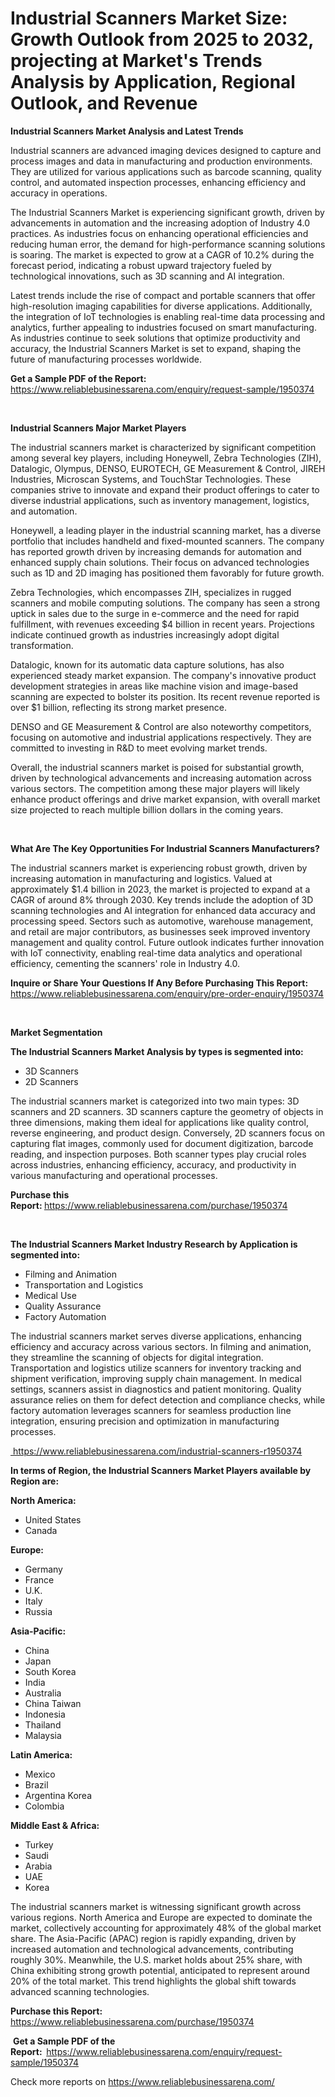 <p><h1>Industrial Scanners Market Size: Growth Outlook from 2025 to 2032, projecting at Market's Trends Analysis by Application, Regional Outlook, and Revenue</h1></p><p><strong>Industrial Scanners Market Analysis and Latest Trends</strong></p>
<p><p>Industrial scanners are advanced imaging devices designed to capture and process images and data in manufacturing and production environments. They are utilized for various applications such as barcode scanning, quality control, and automated inspection processes, enhancing efficiency and accuracy in operations.</p><p>The Industrial Scanners Market is experiencing significant growth, driven by advancements in automation and the increasing adoption of Industry 4.0 practices. As industries focus on enhancing operational efficiencies and reducing human error, the demand for high-performance scanning solutions is soaring. The market is expected to grow at a CAGR of 10.2% during the forecast period, indicating a robust upward trajectory fueled by technological innovations, such as 3D scanning and AI integration.</p><p>Latest trends include the rise of compact and portable scanners that offer high-resolution imaging capabilities for diverse applications. Additionally, the integration of IoT technologies is enabling real-time data processing and analytics, further appealing to industries focused on smart manufacturing. As industries continue to seek solutions that optimize productivity and accuracy, the Industrial Scanners Market is set to expand, shaping the future of manufacturing processes worldwide.</p></p>
<p><strong>Get a Sample PDF of the Report:&nbsp;</strong> <a href="https://www.reliablebusinessarena.com/enquiry/request-sample/1950374?utm_campaign=3569&utm_medium=2&utm_source=Github&utm_content=ia&utm_term=06042025&utm_id=industrial-scanners">https://www.reliablebusinessarena.com/enquiry/request-sample/1950374</a></p>
<p>&nbsp;</p>
<p><strong>Industrial Scanners Major Market Players</strong></p>
<p><p>The industrial scanners market is characterized by significant competition among several key players, including Honeywell, Zebra Technologies (ZIH), Datalogic, Olympus, DENSO, EUROTECH, GE Measurement & Control, JIREH Industries, Microscan Systems, and TouchStar Technologies. These companies strive to innovate and expand their product offerings to cater to diverse industrial applications, such as inventory management, logistics, and automation.</p><p>Honeywell, a leading player in the industrial scanning market, has a diverse portfolio that includes handheld and fixed-mounted scanners. The company has reported growth driven by increasing demands for automation and enhanced supply chain solutions. Their focus on advanced technologies such as 1D and 2D imaging has positioned them favorably for future growth.</p><p>Zebra Technologies, which encompasses ZIH, specializes in rugged scanners and mobile computing solutions. The company has seen a strong uptick in sales due to the surge in e-commerce and the need for rapid fulfillment, with revenues exceeding $4 billion in recent years. Projections indicate continued growth as industries increasingly adopt digital transformation.</p><p>Datalogic, known for its automatic data capture solutions, has also experienced steady market expansion. The company's innovative product development strategies in areas like machine vision and image-based scanning are expected to bolster its position. Its recent revenue reported is over $1 billion, reflecting its strong market presence.</p><p>DENSO and GE Measurement & Control are also noteworthy competitors, focusing on automotive and industrial applications respectively. They are committed to investing in R&D to meet evolving market trends.</p><p>Overall, the industrial scanners market is poised for substantial growth, driven by technological advancements and increasing automation across various sectors. The competition among these major players will likely enhance product offerings and drive market expansion, with overall market size projected to reach multiple billion dollars in the coming years.</p></p>
<p>&nbsp;</p>
<p><strong>What Are The Key Opportunities For Industrial Scanners Manufacturers?</strong></p>
<p><p>The industrial scanners market is experiencing robust growth, driven by increasing automation in manufacturing and logistics. Valued at approximately $1.4 billion in 2023, the market is projected to expand at a CAGR of around 8% through 2030. Key trends include the adoption of 3D scanning technologies and AI integration for enhanced data accuracy and processing speed. Sectors such as automotive, warehouse management, and retail are major contributors, as businesses seek improved inventory management and quality control. Future outlook indicates further innovation with IoT connectivity, enabling real-time data analytics and operational efficiency, cementing the scanners' role in Industry 4.0.</p></p>
<p><strong>Inquire or Share Your Questions If Any Before Purchasing This Report:</strong> <a href="https://www.reliablebusinessarena.com/enquiry/pre-order-enquiry/1950374?utm_campaign=3569&utm_medium=2&utm_source=Github&utm_content=ia&utm_term=06042025&utm_id=industrial-scanners">https://www.reliablebusinessarena.com/enquiry/pre-order-enquiry/1950374</a></p>
<p>&nbsp;</p>
<p><strong>Market Segmentation</strong></p>
<p><strong>The Industrial Scanners Market Analysis by types is segmented into:</strong></p>
<p><ul><li>3D Scanners</li><li>2D Scanners</li></ul></p>
<p><p>The industrial scanners market is categorized into two main types: 3D scanners and 2D scanners. 3D scanners capture the geometry of objects in three dimensions, making them ideal for applications like quality control, reverse engineering, and product design. Conversely, 2D scanners focus on capturing flat images, commonly used for document digitization, barcode reading, and inspection purposes. Both scanner types play crucial roles across industries, enhancing efficiency, accuracy, and productivity in various manufacturing and operational processes.</p></p>
<p><strong>Purchase this Report:&nbsp;</strong><a href="https://www.reliablebusinessarena.com/purchase/1950374?utm_campaign=3569&utm_medium=2&utm_source=Github&utm_content=ia&utm_term=06042025&utm_id=industrial-scanners">https://www.reliablebusinessarena.com/purchase/1950374</a></p>
<p>&nbsp;</p>
<p><strong>The Industrial Scanners Market Industry Research by Application is segmented into:</strong></p>
<p><ul><li>Filming and Animation</li><li>Transportation and Logistics</li><li>Medical Use</li><li>Quality Assurance</li><li>Factory Automation</li></ul></p>
<p><p>The industrial scanners market serves diverse applications, enhancing efficiency and accuracy across various sectors. In filming and animation, they streamline the scanning of objects for digital integration. Transportation and logistics utilize scanners for inventory tracking and shipment verification, improving supply chain management. In medical settings, scanners assist in diagnostics and patient monitoring. Quality assurance relies on them for defect detection and compliance checks, while factory automation leverages scanners for seamless production line integration, ensuring precision and optimization in manufacturing processes.</p></p>
<p><a href="https://www.reliablebusinessarena.com/industrial-scanners-r1950374?utm_campaign=3569&utm_medium=2&utm_source=Github&utm_content=ia&utm_term=06042025&utm_id=industrial-scanners">&nbsp;https://www.reliablebusinessarena.com/industrial-scanners-r1950374</a></p>
<p><strong>In terms of Region, the Industrial Scanners Market Players available by Region are:</strong></p>
<p>
    <p> <strong> North America: </strong>
        <ul>
            <li>United States</li>
            <li>Canada</li>
        </ul>
        </p> 
    <p> <strong> Europe: </strong>
        <ul>
            <li>Germany</li>
            <li>France</li>
            <li>U.K.</li>
            <li>Italy</li>
            <li>Russia</li>
        </ul>
        </p> 
    <p> <strong> Asia-Pacific: </strong>
        <ul>
            <li>China</li>
            <li>Japan</li>
            <li>South Korea</li>
            <li>India</li>
            <li>Australia</li>
            <li>China Taiwan</li>
            <li>Indonesia</li>
            <li>Thailand</li>
            <li>Malaysia</li>
        </ul>
        </p> 
    <p> <strong> Latin America: </strong>
        <ul>
            <li>Mexico</li>
            <li>Brazil</li>
            <li>Argentina Korea</li>
            <li>Colombia</li>
        </ul>
        </p> 
    <p> <strong> Middle East & Africa: </strong>
        <ul>
            <li>Turkey</li>
            <li>Saudi</li>
            <li>Arabia</li>
            <li>UAE</li>
            <li>Korea</li>
        </ul>
    </p>
    </p>
<p><p>The industrial scanners market is witnessing significant growth across various regions. North America and Europe are expected to dominate the market, collectively accounting for approximately 48% of the global market share. The Asia-Pacific (APAC) region is rapidly expanding, driven by increased automation and technological advancements, contributing roughly 30%. Meanwhile, the U.S. market holds about 25% share, with China exhibiting strong growth potential, anticipated to represent around 20% of the total market. This trend highlights the global shift towards advanced scanning technologies.</p></p>
<p><strong>Purchase this Report: </strong><a href="https://www.reliablebusinessarena.com/purchase/1950374?utm_campaign=3569&utm_medium=2&utm_source=Github&utm_content=ia&utm_term=06042025&utm_id=industrial-scanners">https://www.reliablebusinessarena.com/purchase/1950374</a></p>
<p>&nbsp;<strong>Get a Sample PDF of the Report:&nbsp;&nbsp;</strong><a href="https://www.reliablebusinessarena.com/enquiry/request-sample/1950374?utm_campaign=3569&utm_medium=2&utm_source=Github&utm_content=ia&utm_term=06042025&utm_id=industrial-scanners">https://www.reliablebusinessarena.com/enquiry/request-sample/1950374</a></p>
<p><strong></strong></p>
<p>Check more reports on <a href="https://www.reliablebusinessarena.com/?utm_campaign=3569&utm_medium=2&utm_source=Github&utm_content=ia&utm_term=06042025&utm_id=industrial-scanners">https://www.reliablebusinessarena.com/</a></p>